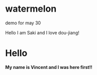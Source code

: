 # watermelon
demo for may 30

Hello I am Saki and I love dou-jiang!
<h1>Hello</h1>
<p><b>My name is Vincent and I was here first!!</b></p>
